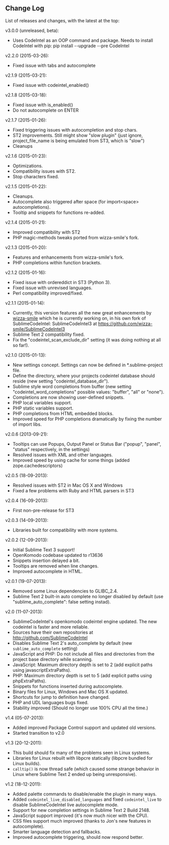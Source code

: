 Change Log
----------

List of releases and changes, with the latest at the top:


v3.0.0 (unreleased, beta):

-   Uses CodeIntel as an OOP command and package. Needs to install
    CodeIntel with pip: pip install --upgrade --pre CodeIntel

v2.2.0 (2015-03-26):

-   Fixed issue with tabs and autocomplete

v2.1.9 (2015-03-21):

-   Fixed issue with codeintel\_enabled()

v2.1.8 (2015-03-18):

-   Fixed issue with is\_enabled()
-   Do not autocomplete on ENTER

v2.1.7 (2015-01-26):

-   Fixed triggering issues with autocompletion and stop chars.
-   ST2 improvements. Still might show "slow plugin" (just ignore,
    project\_file\_name is being emulated from ST3, which is "slow")
-   Cleanups

v2.1.6 (2015-01-23):

-   Optimizations.
-   Compatibility issues with ST2.
-   Stop characters fixed.

v2.1.5 (2015-01-22):

-   Cleanups.
-   Autocomplete also triggered after space (for import&lt;space&gt;
    autocompletions).
-   Tooltip and snippets for functions re-added.

v2.1.4 (2015-01-21):

-   Improved compatibility with ST2
-   PHP magic-methods tweaks ported from wizza-smile's fork.

v2.1.3 (2015-01-20):

-   Features and enhancements from wizza-smile's fork.
-   PHP completions within function brackets.

v2.1.2 (2015-01-16):

-   Fixed issue with ordereddict in ST3 (Python 3).
-   Fixed issue with unrevised languages.
-   Perl compatibility improved/fixed.

v2.1.1 (2015-01-14):

-   Currently, this version features all the new great enhancements by
    [wizza-smile](https://github.com/wizza-smile) which he is currently
    working on, in his own fork of SublimeCodeIntel: SublimeCodeIntel3
    at <https://github.com/wizza-smile/SublimeCodeIntel3>
-   Sublime Text 2 compatibility fixed.
-   Fix the "codeintel\_scan\_exclude\_dir" setting (it was doing
    nothing at all so far!).

v2.1.0 (2015-01-13):

-   New settings concept. Settings can now be defined in
    \*.sublime-project file.
-   Define the directory, where your projects codeintel database should
    reside (new setting "codeintel\_database\_dir").
-   Sublime style word completions from buffer (new setting
    "codeintel\_word\_completions" possible values: "buffer", "all" or
    "none").
-   Completions are now showing user-defined snippets.
-   PHP local variables support.
-   PHP static variables support.
-   PHP completions from HTML embedded blocks.
-   Improved speed for PHP completions dramatically by fixing the number
    of import libs.

v2.0.6 (2013-09-21):

-   Tooltips can use Popups, Output Panel or Status Bar ("popup",
    "panel", "status" respectively, in the settings)
-   Resolved issues with XML and other languages.
-   Improved speed by using cache for some things (added
    zope.cachedescriptors)

v2.0.5 (18-09-2013):

-   Resolved issues with ST2 in Mac OS X and Windows
-   Fixed a few problems with Ruby and HTML parsers in ST3

v2.0.4 (16-09-2013):

-   First non-pre-release for ST3

v2.0.3 (14-09-2013):

-   Libraries built for compatibility with more systems.

v2.0.2 (12-09-2013):

-   Initial Sublime Text 3 support!
-   OpenKomodo codebase updated to r13636
-   Snippets insertion delayed a bit.
-   Tooltips are removed when line changes.
-   Improved autocomplete in HTML.

v2.0.1 (19-07-2013):

-   Removed some Linux dependencies to GLIBC\_2.4.
-   Sublime Text 2 built-in auto complete no longer disabled by default
    (use "sublime\_auto\_complete": false setting instad).

v2.0 (11-07-2013):

-   SublimeCodeIntel's openkomodo codeintel engine updated. The new
    codeintel is faster and more reliable.
-   Sources have their own repositories at
    <http://github.com/SublimeCodeIntel>
-   Disables Sublime Text 2's auto\_complete by default (new
    `sublime_auto_complete` setting)
-   JavaScript and PHP: Do not include all files and directories from
    the project base directory while scanning.
-   JavaScript: Maximum directory depth is set to 2 (add explicit paths
    using javascriptExtraPaths).
-   PHP: Maximum directory depth is set to 5 (add explicit paths using
    phpExtraPaths).
-   Snippets for functions inserted during autocomplete.
-   Binary files for Linux, Windows and Mac OS X updated.
-   Shortcuts for jump to definition have changed.
-   PHP and UDL languages bugs fixed.
-   Stability improved (Should no longer use 100% CPU all the time.)

v1.4 (05-07-2013):

-   Added improved Package Control support and updated old versions.
-   Started transition to v2.0

v1.3 (20-12-2011):

-   This build should fix many of the problems seen in Linux systems.
-   Libraries for Linux rebuilt with libpcre statically (libpcre bundled
    for Linux builds).
-   `calltip()` is now thread safe (which caused some strange behavior
    in Linux where Sublime Text 2 ended up being unresponsive).

v1.2 (18-12-2011):

-   Added palette commands to disable/enable the plugin in many ways.
-   Added `codeintel_live_disabled_languages` and fixed `codeintel_live`
    to disable SublimeCodeIntel live autocomplete mode.
-   Support for new completion settings in Sublime Text 2 Build 2148.
-   JavaScript support improved (it's now much nicer with the CPU).
-   CSS files support much improved (thanks to Jon's new features in
    autocomplete).
-   Smarter language detection and fallbacks.
-   Improved autocomplete triggering, should now respond better.
